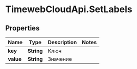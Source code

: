 # TimewebCloudApi.SetLabels

## Properties

Name | Type | Description | Notes
------------ | ------------- | ------------- | -------------
**key** | **String** | Ключ | 
**value** | **String** | Значение | 


